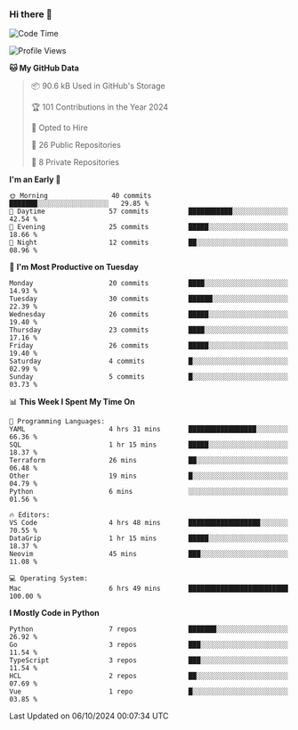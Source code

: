### Hi there 👋
<!--![visitors](https://visitor-badge.glitch.me/badge?page_id=d0zingcat)-->
<!--
**d0zingcat/d0zingcat** is a ✨ _special_ ✨ repository because its `README.md` (this file) appears on your GitHub profile.

Here are some ideas to get you started:

- 🔭 I’m currently working on ...
- 🌱 I’m currently learning ...
- 👯 I’m looking to collaborate on ...
- 🤔 I’m looking for help with ...
- 💬 Ask me about ...
- 📫 How to reach me: ...
- 😄 Pronouns: ...
- ⚡ Fun fact: ...
-->
<!--START_SECTION:waka-->
![Code Time](http://img.shields.io/badge/Code%20Time-3%2C820%20hrs%2035%20mins-blue)

![Profile Views](http://img.shields.io/badge/Profile%20Views-0-blue)

**🐱 My GitHub Data** 

> 📦 90.6 kB Used in GitHub's Storage 
 > 
> 🏆 101 Contributions in the Year 2024
 > 
> 💼 Opted to Hire
 > 
> 📜 26 Public Repositories 
 > 
> 🔑 8 Private Repositories 
 > 
**I'm an Early 🐤** 

```text
🌞 Morning                40 commits          ███████░░░░░░░░░░░░░░░░░░   29.85 % 
🌆 Daytime                57 commits          ███████████░░░░░░░░░░░░░░   42.54 % 
🌃 Evening                25 commits          █████░░░░░░░░░░░░░░░░░░░░   18.66 % 
🌙 Night                  12 commits          ██░░░░░░░░░░░░░░░░░░░░░░░   08.96 % 
```
📅 **I'm Most Productive on Tuesday** 

```text
Monday                   20 commits          ████░░░░░░░░░░░░░░░░░░░░░   14.93 % 
Tuesday                  30 commits          ██████░░░░░░░░░░░░░░░░░░░   22.39 % 
Wednesday                26 commits          █████░░░░░░░░░░░░░░░░░░░░   19.40 % 
Thursday                 23 commits          ████░░░░░░░░░░░░░░░░░░░░░   17.16 % 
Friday                   26 commits          █████░░░░░░░░░░░░░░░░░░░░   19.40 % 
Saturday                 4 commits           █░░░░░░░░░░░░░░░░░░░░░░░░   02.99 % 
Sunday                   5 commits           █░░░░░░░░░░░░░░░░░░░░░░░░   03.73 % 
```


📊 **This Week I Spent My Time On** 

```text
💬 Programming Languages: 
YAML                     4 hrs 31 mins       █████████████████░░░░░░░░   66.36 % 
SQL                      1 hr 15 mins        █████░░░░░░░░░░░░░░░░░░░░   18.37 % 
Terraform                26 mins             ██░░░░░░░░░░░░░░░░░░░░░░░   06.48 % 
Other                    19 mins             █░░░░░░░░░░░░░░░░░░░░░░░░   04.79 % 
Python                   6 mins              ░░░░░░░░░░░░░░░░░░░░░░░░░   01.56 % 

🔥 Editors: 
VS Code                  4 hrs 48 mins       ██████████████████░░░░░░░   70.55 % 
DataGrip                 1 hr 15 mins        █████░░░░░░░░░░░░░░░░░░░░   18.37 % 
Neovim                   45 mins             ███░░░░░░░░░░░░░░░░░░░░░░   11.08 % 

💻 Operating System: 
Mac                      6 hrs 49 mins       █████████████████████████   100.00 % 
```

**I Mostly Code in Python** 

```text
Python                   7 repos             ███████░░░░░░░░░░░░░░░░░░   26.92 % 
Go                       3 repos             ███░░░░░░░░░░░░░░░░░░░░░░   11.54 % 
TypeScript               3 repos             ███░░░░░░░░░░░░░░░░░░░░░░   11.54 % 
HCL                      2 repos             ██░░░░░░░░░░░░░░░░░░░░░░░   07.69 % 
Vue                      1 repo              █░░░░░░░░░░░░░░░░░░░░░░░░   03.85 % 
```




 Last Updated on 06/10/2024 00:07:34 UTC
<!--END_SECTION:waka-->

